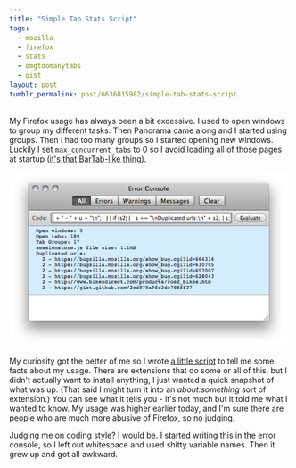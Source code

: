 ```yaml
---
title: "Simple Tab Stats Script"
tags:
  - mozilla
  - firefox
  - stats
  - omgtoomanytabs
  - gist
layout: post
tumblr_permalink: post/6636815982/simple-tab-stats-script
---
```


My Firefox usage has always been a bit excessive. I used to open windows to group my different tasks. Then Panorama came along and I started using groups. Then I had too many groups so I started opening new windows. Luckily I set `max_concurrent_tabs` to 0 so I avoid loading all of those pages at startup ([it's that BarTab-like thing](http://blog.zpao.com/post/1140456188/cascaded-session-restore-a-hidden-bonus)).

![](/img/posts/simple-tab-stats.png)

My curiosity got the better of me so I wrote [a little script](https://gist.github.com/1020014) to tell me some facts about my usage. There are extensions that do some or all of this, but I didn't actually want to install anything, I just wanted a quick snapshot of what was up. (That said I might turn it into an _about:something_ sort of extension.) You can see what it tells you - it's not much but it told me what I wanted to know. My usage was higher earlier today, and I'm sure there are people who are much more abusive of Firefox, so no judging.

<script src="https://gist.github.com/1020014.js?file=run-this.js"></script>

Judging me on coding style? I would be. I started writing this in the error console, so I left out whitespace and used shitty variable names. Then it grew up and got all awkward.
